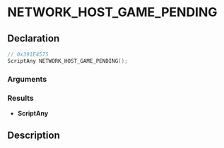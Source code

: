 # NETWORK_HOST_GAME_PENDING

## Declaration
```cpp
// 0x391E4575
ScriptAny NETWORK_HOST_GAME_PENDING();
```

### Arguments

### Results
- **ScriptAny**

## Description

